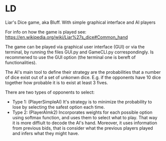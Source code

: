 # LD
Liar's Dice game, aka Bluff. With simple graphical interface and AI players

For info on how the game is played see: https://en.wikipedia.org/wiki/Liar%27s_dice#Common_hand

The game can be played via graphical user interface (GUI) or via the terminal, by running the files GUI.py and GameCLI.py correspondingly. 
Is recommened to use the GUI option (the terminal one is bereft of functionalities).

The AI's main tool to define their strategy are the probabilities that a number of dice exist out of a set of unkonwn dice. 
E.g. if the opponents have 10 dice together how probable it is to exist at least 3 fives.

There are two types of opponents to select:
* Type 1: (PlayerSimpleAI) It's strategy is to minimize the probability to lose by selecting the safest option each time. 
* Type 2: (PlayerAImk2) Incorporates weights for each possible option using softmax function, and uses them to select what to play. 
That way it is more diffiult to decode the AI's hand. 
Moreover, it uses information from previous bids, that is consider what the previous players played and infers what they might have. 


